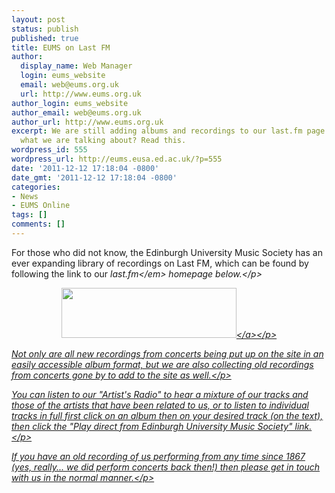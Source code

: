 ```yaml
---
layout: post
status: publish
published: true
title: EUMS on Last FM
author:
  display_name: Web Manager
  login: eums_website
  email: web@eums.org.uk
  url: http://www.eums.org.uk
author_login: eums_website
author_email: web@eums.org.uk
author_url: http://www.eums.org.uk
excerpt: We are still adding albums and recordings to our last.fm page. Don't know
  what we are talking about? Read this.
wordpress_id: 555
wordpress_url: http://eums.eusa.ed.ac.uk/?p=555
date: '2011-12-12 17:18:04 -0800'
date_gmt: '2011-12-12 17:18:04 -0800'
categories:
- News
- EUMS Online
tags: []
comments: []
---
```

<p>For those who did not know, the Edinburgh University Music Society has an ever expanding library of recordings on Last FM, which can be found by following the link to our <em>last.fm<&#47;em> homepage below.<&#47;p></p>
<p style="text-align: center;"><a href="http:&#47;&#47;www.last.fm&#47;music&#47;Edinburgh+University+Music+Society" target="_blank"><img class="size-full wp-image-280" title="Find us on last.fm here" src="http:&#47;&#47;eums.eusa.ed.ac.uk&#47;wp-content&#47;uploads&#47;build&#47;quicklinks&#47;lastfm.png" alt="" width="280" height="80" &#47;><&#47;a><&#47;p></p>
<p>Not only are all new recordings from concerts being put up on the site in an easily&nbsp;accessible album format, but we are also collecting old recordings from concerts gone by to add to the site as well.<&#47;p></p>
<p>You can listen to our "Artist's Radio" to hear a mixture of our tracks and those of the artists that have been related to us, or to listen to individual tracks in full first click on an album then on your desired track&nbsp;(on the text), then click the "Play direct from Edinburgh University Music Society" link.<&#47;p></p>
<p>If you have an old recording of us performing from any time since 1867 (yes, really... we did perform concerts back then!) then please get in touch with us in the normal manner.<&#47;p></p>
